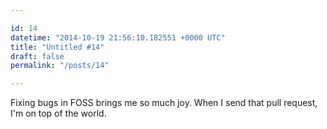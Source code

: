 ```yaml
---

id: 14
datetime: "2014-10-19 21:56:10.182551 +0000 UTC"
title: "Untitled #14"
draft: false
permalink: "/posts/14"

---
```


Fixing bugs in FOSS brings me so much joy. When I send that pull request, I'm on top of the world.

